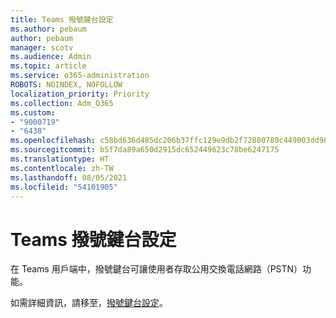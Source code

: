 ```yaml
---
title: Teams 撥號鍵台設定
ms.author: pebaum
author: pebaum
manager: scotv
ms.audience: Admin
ms.topic: article
ms.service: o365-administration
ROBOTS: NOINDEX, NOFOLLOW
localization_priority: Priority
ms.collection: Adm_O365
ms.custom:
- "9000719"
- "6438"
ms.openlocfilehash: c58bd636d485dc206b37ffc129e9db2f72880789c449003dd96db562c7a47542
ms.sourcegitcommit: b5f7da89a650d2915dc652449623c78be6247175
ms.translationtype: HT
ms.contentlocale: zh-TW
ms.lasthandoff: 08/05/2021
ms.locfileid: "54101905"
---
```

# <a name="teams-dial-pad-configuration"></a>Teams 撥號鍵台設定

在 Teams 用戶端中，撥號鍵台可讓使用者存取公用交換電話網路（PSTN）功能。  

如需詳細資訊，請移至，[撥號鍵台設定](https://docs.microsoft.com/microsoftteams/dial-pad-configuration)。
